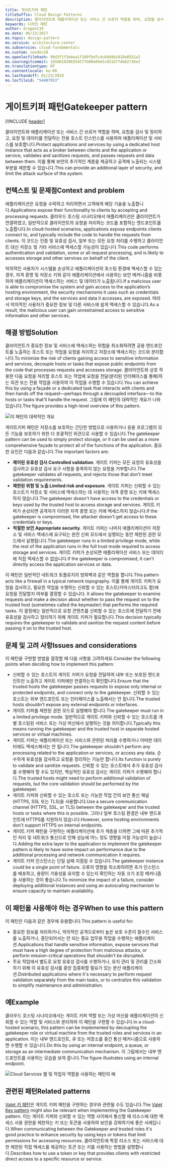 ```yaml
---
title: 게이트키퍼 패턴
titleSuffix: Cloud Design Patterns
description: 클라이언트와 애플리케이션 또는 서비스 간 브로커 역할을 하며, 요청을 검사 및 정리하고, 요청 및 데이터를 전달하는 전용 호스트 인스턴스를 사용하여 애플리케이션 및 서비스를 보호합니다.
keywords: 디자인 패턴
author: dragon119
ms.date: 06/23/2017
ms.topic: design-pattern
ms.service: architecture-center
ms.subservice: cloud-fundamentals
ms.custom: seodec18
ms.openlocfilehash: 99d3f1f3e4ea1f189fbdfc4cb9d9b3d18e8551a2
ms.sourcegitcommit: 1b50810208354577b00e89e5c031b774b02736e2
ms.translationtype: HT
ms.contentlocale: ko-KR
ms.lasthandoff: 01/23/2019
ms.locfileid: "54487953"
---
```

# <a name="gatekeeper-pattern"></a><span data-ttu-id="1460e-104">게이트키퍼 패턴</span><span class="sxs-lookup"><span data-stu-id="1460e-104">Gatekeeper pattern</span></span>

[!INCLUDE [header](../_includes/header.md)]

<span data-ttu-id="1460e-105">클라이언트와 애플리케이션 또는 서비스 간 브로커 역할을 하며, 요청을 검사 및 정리하고, 요청 및 데이터를 전달하는 전용 호스트 인스턴스를 사용하여 애플리케이션 및 서비스를 보호합니다.</span><span class="sxs-lookup"><span data-stu-id="1460e-105">Protect applications and services by using a dedicated host instance that acts as a broker between clients and the application or service, validates and sanitizes requests, and passes requests and data between them.</span></span> <span data-ttu-id="1460e-106">이를 통해 보안의 추가적인 계층을 제공하고 공격에 노출되는 시스템 부분을 제한할 수 있습니다.</span><span class="sxs-lookup"><span data-stu-id="1460e-106">This can provide an additional layer of security, and limit the attack surface of the system.</span></span>

## <a name="context-and-problem"></a><span data-ttu-id="1460e-107">컨텍스트 및 문제점</span><span class="sxs-lookup"><span data-stu-id="1460e-107">Context and problem</span></span>

<span data-ttu-id="1460e-108">애플리케이션은 요청을 수락하고 처리하면서 고객에게 해당 기술을 노출합니다.</span><span class="sxs-lookup"><span data-stu-id="1460e-108">Applications expose their functionality to clients by accepting and processing requests.</span></span> <span data-ttu-id="1460e-109">클라우드 호스팅 시나리오에서 애플리케이션은 클라이언트가 연결하였고, 일반적으로 클라이언트의 요청을 처리하는 코드를 포함하는 엔드포인트를 노출합니다.</span><span class="sxs-lookup"><span data-stu-id="1460e-109">In cloud-hosted scenarios, applications expose endpoints clients connect to, and typically include the code to handle the requests from clients.</span></span> <span data-ttu-id="1460e-110">이 코드는 인증 및 유효성 검사, 일부 또는 모든 요청 처리를 수행하고 클라이언트 대신 저장소 및 기타 서비스에 액세스할 가능성이 있습니다.</span><span class="sxs-lookup"><span data-stu-id="1460e-110">This code performs authentication and validation, some or all request processing, and is likely to accesses storage and other services on behalf of the client.</span></span>

<span data-ttu-id="1460e-111">악의적인 사용자가 시스템을 손상하고 애플리케이션의 호스팅 환경에 액세스할 수 있는 경우, 자격 증명 및 저장소 키와 같이 애플리케이션에서 사용하는 보안 메커니즘을 비롯하여 애플리케이션이 액세스하는 서비스 및 데이터가 노출됩니다.</span><span class="sxs-lookup"><span data-stu-id="1460e-111">If a malicious user is able to compromise the system and gain access to the application’s hosting environment, the security mechanisms it uses such as credentials and storage keys, and the services and data it accesses, are exposed.</span></span> <span data-ttu-id="1460e-112">따라서 악의적인 사용자가 중요한 정보 및 다른 서비스에 쉽게 액세스할 수 있습니다.</span><span class="sxs-lookup"><span data-stu-id="1460e-112">As a result, the malicious user can gain unrestrained access to sensitive information and other services.</span></span>

## <a name="solution"></a><span data-ttu-id="1460e-113">해결 방법</span><span class="sxs-lookup"><span data-stu-id="1460e-113">Solution</span></span>

<span data-ttu-id="1460e-114">클라이언트가 중요한 정보 및 서비스에 액세스하는 위험을 최소화하려면 공용 엔드포인트를 노출하는 호스트 또는 작업을 요청을 처리하고 저장소에 액세스하는 코드와 분리합니다.</span><span class="sxs-lookup"><span data-stu-id="1460e-114">To minimize the risk of clients gaining access to sensitive information and services, decouple hosts or tasks that expose public endpoints from the code that processes requests and accesses storage.</span></span> <span data-ttu-id="1460e-115">클라이언트와 상호 작용한 다음 요청을 처리할 호스트 또는 작업에 요청을 전달(분리된 인터페이스를 통해)하는 외관 또는 전용 작업을 사용하여 이 작업을 수행할 수 있습니다.</span><span class="sxs-lookup"><span data-stu-id="1460e-115">You can achieve this by using a façade or a dedicated task that interacts with clients and then hands off the request&mdash;perhaps through a decoupled interface&mdash;to the hosts or tasks that'll handle the request.</span></span> <span data-ttu-id="1460e-116">그림에 이 패턴의 대략적인 개요가 나와 있습니다.</span><span class="sxs-lookup"><span data-stu-id="1460e-116">The figure provides a high-level overview of this pattern.</span></span>

![이 패턴의 대략적인 개요](./_images/gatekeeper-diagram.png)

<span data-ttu-id="1460e-118">게이트키퍼 패턴은 저장소를 보호하는 간단한 방법으로 사용하거나 응용 프로그램의 모든 기능을 보호하기 위한 더 포괄적인 외관으로 사용할 수 있습니다.</span><span class="sxs-lookup"><span data-stu-id="1460e-118">The gatekeeper pattern can be used to simply protect storage, or it can be used as a more comprehensive façade to protect all of the functions of the application.</span></span> <span data-ttu-id="1460e-119">중요한 요인은 다음과 같습니다.</span><span class="sxs-lookup"><span data-stu-id="1460e-119">The important factors are:</span></span>

- <span data-ttu-id="1460e-120">**제어된 유효성 검사**.</span><span class="sxs-lookup"><span data-stu-id="1460e-120">**Controlled validation**.</span></span> <span data-ttu-id="1460e-121">게이트 키퍼는 모든 요청의 유효성을 검사하고 유효성 검사 요구 사항을 충족하지 않는 요청을 거부합니다.</span><span class="sxs-lookup"><span data-stu-id="1460e-121">The gatekeeper validates all requests, and rejects those that don't meet validation requirements.</span></span>
- <span data-ttu-id="1460e-122">**제한된 위험 및 노출**.</span><span class="sxs-lookup"><span data-stu-id="1460e-122">**Limited risk and exposure**.</span></span> <span data-ttu-id="1460e-123">게이트 키퍼는 신뢰할 수 있는 호스트가 저장소 및 서비스에 액세스하는 데 사용하는 자격 증명 또는 키에 액세스하지 않습니다.</span><span class="sxs-lookup"><span data-stu-id="1460e-123">The gatekeeper doesn't have access to the credentials or keys used by the trusted host to access storage and services.</span></span> <span data-ttu-id="1460e-124">게이트 키퍼가 손상되면 공격자가 이러한 자격 증명 또는 키에 액세스하지 않습니다.</span><span class="sxs-lookup"><span data-stu-id="1460e-124">If the gatekeeper is compromised, the attacker doesn't get access to these credentials or keys.</span></span>
- <span data-ttu-id="1460e-125">**적절한 보안**.</span><span class="sxs-lookup"><span data-stu-id="1460e-125">**Appropriate security**.</span></span> <span data-ttu-id="1460e-126">게이트 키퍼는 나머지 애플리케이션이 저장소 및 서비스 액세스에 요구되는 완전 신뢰 모드에서 실행되는 동안 제한된 권한 모드에서 실행됩니다.</span><span class="sxs-lookup"><span data-stu-id="1460e-126">The gatekeeper runs in a limited privilege mode, while the rest of the application runs in the full trust mode required to access storage and services.</span></span> <span data-ttu-id="1460e-127">게이트 키퍼가 손상되면 애플리케이션 서비스 또는 데이터에 직접 액세스할 수 없습니다.</span><span class="sxs-lookup"><span data-stu-id="1460e-127">If the gatekeeper is compromised, it can't directly access the application services or data.</span></span>

<span data-ttu-id="1460e-128">이 패턴은 일반적인 네트워크 토폴로지의 방화벽과 같은 역할을 합니다.</span><span class="sxs-lookup"><span data-stu-id="1460e-128">This pattern acts like a firewall in a typical network topography.</span></span> <span data-ttu-id="1460e-129">이를 통해 게이트 키퍼가 요청을 검사하고, 필요한 작업을 수행하는 신뢰할 수 있는 호스트(키마스터라고도 함)에 요청을 전달할지 여부를 결정할 수 있습니다. </span><span class="sxs-lookup"><span data-stu-id="1460e-129">It allows the gatekeeper to examine requests and make a decision about whether to pass the request on to the trusted host (sometimes called the keymaster) that performs the required tasks.</span></span> <span data-ttu-id="1460e-130">이 결정에는 일반적으로 요청 콘텐츠를 신뢰할 수 있는 호스트에 전달하기 전에 유효성을 검사하고 정리하기 위해 게이트 키퍼가 필요합니다.</span><span class="sxs-lookup"><span data-stu-id="1460e-130">This decision typically requires the gatekeeper to validate and sanitize the request content before passing it on to the trusted host.</span></span>

## <a name="issues-and-considerations"></a><span data-ttu-id="1460e-131">문제 및 고려 사항</span><span class="sxs-lookup"><span data-stu-id="1460e-131">Issues and considerations</span></span>

<span data-ttu-id="1460e-132">이 패턴을 구현할 방법을 결정할 때 다음 사항을 고려하세요.</span><span class="sxs-lookup"><span data-stu-id="1460e-132">Consider the following points when deciding how to implement this pattern:</span></span>

- <span data-ttu-id="1460e-133">신뢰할 수 있는 호스트의 게이트 키퍼가 요청을 전달하여 내부 또는 보호된 엔드포인트만 노출하고 게이트 키퍼에만 연결하는지 확인합니다.</span><span class="sxs-lookup"><span data-stu-id="1460e-133">Ensure that the trusted hosts the gatekeeper passes requests to expose only internal or protected endpoints, and connect only to the gatekeeper.</span></span> <span data-ttu-id="1460e-134">신뢰할 수 있는 호스트는 외부 엔드포인트 또는 인터페이스를 노출해서는 안 됩니다.</span><span class="sxs-lookup"><span data-stu-id="1460e-134">The trusted hosts shouldn't expose any external endpoints or interfaces.</span></span>
- <span data-ttu-id="1460e-135">게이트 키퍼를 제한된 권한 모드로 실행해야 합니다.</span><span class="sxs-lookup"><span data-stu-id="1460e-135">The gatekeeper must run in a limited privilege mode.</span></span> <span data-ttu-id="1460e-136">일반적으로 게이트 키퍼와 신뢰할 수 있는 호스트를 개별 호스팅된 서비스 또는 가상 머신에서 실행하는 것을 의미합니다.</span><span class="sxs-lookup"><span data-stu-id="1460e-136">Typically this means running the gatekeeper and the trusted host in separate hosted services or virtual machines.</span></span>
- <span data-ttu-id="1460e-137">게이트 키퍼는 애플리케이션 또는 서비스와 관련된 처리를 수행하거나 어떠한 데이터에도 액세스해서는 안 됩니다.</span><span class="sxs-lookup"><span data-stu-id="1460e-137">The gatekeeper shouldn't perform any processing related to the application or services, or access any data.</span></span> <span data-ttu-id="1460e-138">순수하게 유효성을 검사하고 요청을 정리하는 기능만 합니다.</span><span class="sxs-lookup"><span data-stu-id="1460e-138">Its function is purely to validate and sanitize requests.</span></span> <span data-ttu-id="1460e-139">신뢰할 수 있는 호스트에서 추가 유효성 검사를 수행해야 할 수도 있지만, 핵심적인 유효성 검사는 게이트 키퍼가 수행해야 합니다.</span><span class="sxs-lookup"><span data-stu-id="1460e-139">The trusted hosts might need to perform additional validation of requests, but the core validation should be performed by the gatekeeper.</span></span>
- <span data-ttu-id="1460e-140">게이트 키퍼와 신뢰할 수 있는 호스트 또는 가능한 작업 간의 보안 통신 채널(HTTPS, SSL 또는 TLS)을 사용합니다.</span><span class="sxs-lookup"><span data-stu-id="1460e-140">Use a secure communication channel (HTTPS, SSL, or TLS) between the gatekeeper and the trusted hosts or tasks where this is possible.</span></span> <span data-ttu-id="1460e-141">그러나 일부 호스팅 환경은 내부 엔드포인트에 HTTPS를 지원하지 않습니다.</span><span class="sxs-lookup"><span data-stu-id="1460e-141">However, some hosting environments don't support HTTPS on internal endpoints.</span></span>
- <span data-ttu-id="1460e-142">게이트 키퍼 패턴을 구현하는 애플리케이션에 추가 계층을 더하면 그에 따른 추가적인 처리 및 네트워크 통신으로 인해 성능에 어느 정도 영향을 미칠 가능성이 높습니다.</span><span class="sxs-lookup"><span data-stu-id="1460e-142">Adding the extra layer to the application to implement the gatekeeper pattern is likely to have some impact on performance due to the additional processing and network communication it requires.</span></span>
- <span data-ttu-id="1460e-143">게이트 키퍼 인스턴스는 단일 실패 지점일 수 있습니다.</span><span class="sxs-lookup"><span data-stu-id="1460e-143">The gatekeeper instance could be a single point of failure.</span></span> <span data-ttu-id="1460e-144">오류의 영향을 최소화하려면 추가 인스턴스를 배포하고, 용량이 가용성을 유지할 수 있는지 확인하는 자동 크기 조정 메커니즘을 사용하는 것이 좋습니다.</span><span class="sxs-lookup"><span data-stu-id="1460e-144">To minimize the impact of a failure, consider deploying additional instances and using an autoscaling mechanism to ensure capacity to maintain availability.</span></span>

## <a name="when-to-use-this-pattern"></a><span data-ttu-id="1460e-145">이 패턴을 사용해야 하는 경우</span><span class="sxs-lookup"><span data-stu-id="1460e-145">When to use this pattern</span></span>

<span data-ttu-id="1460e-146">이 패턴은 다음과 같은 경우에 유용합니다.</span><span class="sxs-lookup"><span data-stu-id="1460e-146">This pattern is useful for:</span></span>

- <span data-ttu-id="1460e-147">중요한 정보를 처리하거나, 악의적인 공격으로부터 높은 보호 수준이 필수인 서비스를 노출하거나, 중단되어서는 안 되는 중요 업무용 작업을 수행하는 애플리케이션.</span><span class="sxs-lookup"><span data-stu-id="1460e-147">Applications that handle sensitive information, expose services that must have a high degree of protection from malicious attacks, or perform mission-critical operations that shouldn't be disrupted.</span></span>
- <span data-ttu-id="1460e-148">주요 작업에서 별도로 요청 유효성 검사를 수행하거나, 유지 관리 및 관리를 간소화하기 위해 이 유효성 검사를 중앙 집중화할 필요가 있는 분산 애플리케이션.</span><span class="sxs-lookup"><span data-stu-id="1460e-148">Distributed applications where it's necessary to perform request validation separately from the main tasks, or to centralize this validation to simplify maintenance and administration.</span></span>

## <a name="example"></a><span data-ttu-id="1460e-149">예</span><span class="sxs-lookup"><span data-stu-id="1460e-149">Example</span></span>

<span data-ttu-id="1460e-150">클라우드 호스팅 시나리오에서는 게이트 키퍼 역할 또는 가상 머신을 애플리케이션의 신뢰할 수 있는 역할 및 서비스와 분리하여 이 패턴을 구현할 수 있습니다.</span><span class="sxs-lookup"><span data-stu-id="1460e-150">In a cloud-hosted scenario, this pattern can be implemented by decoupling the gatekeeper role or virtual machine from the trusted roles and services in an application.</span></span> <span data-ttu-id="1460e-151">이는 내부 엔드포인트, 큐 또는 저장소를 중간 통신 메커니즘으로 사용하면 수행할 수 있습니다.</span><span class="sxs-lookup"><span data-stu-id="1460e-151">Do this by using an internal endpoint, a queue, or storage as an intermediate communication mechanism.</span></span> <span data-ttu-id="1460e-152">이 그림에서는 내부 엔드포인트를 사용하는 모습을 보여 줍니다.</span><span class="sxs-lookup"><span data-stu-id="1460e-152">The figure illustrates using an internal endpoint.</span></span>

![Cloud Services 웹 및 작업자 역할을 사용하는 패턴의 예](./_images/gatekeeper-endpoint.png)

## <a name="related-patterns"></a><span data-ttu-id="1460e-154">관련된 패턴</span><span class="sxs-lookup"><span data-stu-id="1460e-154">Related patterns</span></span>

<span data-ttu-id="1460e-155">[Valet 키 패턴](./valet-key.md)은 게이트 키퍼 패턴을 구현하는 경우와 관련될 수도 있습니다.</span><span class="sxs-lookup"><span data-stu-id="1460e-155">The [Valet Key pattern](./valet-key.md) might also be relevant when implementing the Gatekeeper pattern.</span></span> <span data-ttu-id="1460e-156">이는 게이트 키퍼와 신뢰할 수 있는 역할 사이에서 통신할 때 리소스에 대한 액세스 사용 권한을 제한하는 키 또는 토큰을 사용하여 보안을 강화하기에 좋은 사례입니다.</span><span class="sxs-lookup"><span data-stu-id="1460e-156">When communicating between the Gatekeeper and trusted roles it's good practice to enhance security by using keys or tokens that limit permissions for accessing resources.</span></span> <span data-ttu-id="1460e-157">클라이언트에 특정 리소스 또는 서비스에 대한 제한된 직접 액세스를 제공하는 토큰 또는 키를 사용하는 방법을 설명합니다.</span><span class="sxs-lookup"><span data-stu-id="1460e-157">Describes how to use a token or key that provides clients with restricted direct access to a specific resource or service.</span></span>
